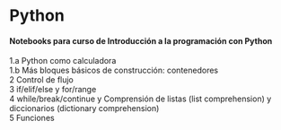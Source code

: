# Python

#### Notebooks para curso de Introducción a la programación con Python

1.a Python como calculadora <br/>
1.b Más bloques básicos de construcción: contenedores<br/>
2   Control de flujo<br/>
3   if/elif/else y for/range<br/>
4   while/break/continue y Comprensión de listas (list comprehension) y diccionarios (dictionary comprehension)<br/>
5   Funciones<br/>
